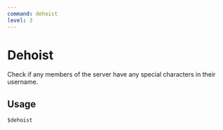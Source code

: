 ```yaml
---
command: dehoist
level: 3
---
```


# Dehoist

Check if any members of the server have any special characters in their username.

## Usage

`$dehoist`